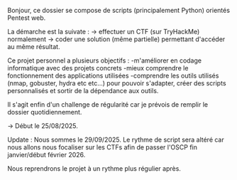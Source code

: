 Bonjour, ce dossier se compose de scripts (principalement Python) orientés Pentest web. 

La démarche est la suivate : 
-> effectuer un CTF (sur TryHackMe) normalement
-> coder une solution (même partielle) permettant d'accéder au même résultat. 



Ce projet personnel a plusieurs objectifs : 
-m'améliorer en codage informatique avec des projets concrets
-mieux comprendre le fonctionnement des applications utilisées
-comprendre les outils utilisés (nmap, gobuster, hydra etc etc...) 
pour pouvoir s'adapter, créer des scripts personnalisés et sortir de la dépendance aux outils. 


Il s'agit enfin d'un challenge de régularité car je prévois de remplir le dossier quotidiennement. 

-> Début le 25/08/2025. 


Update : 
Nous sommes le 29/09/2025. 
Le rythme de script sera altéré car nous allons nous focaliser sur les CTFs afin de passer l'OSCP fin janvier/début février 2026. 

Nous reprendrons le projet à un rythme plus régulier après. 
